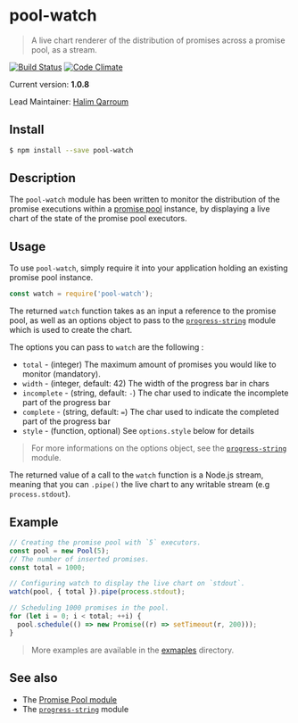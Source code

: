# pool-watch
> A live chart renderer of the distribution of promises across a promise pool, as a stream.

[![Build Status](https://travis-ci.org/HQarroum/pool-watch.svg?branch=master)](https://travis-ci.org/HQarroum/middleware-chain)
[![Code Climate](https://codeclimate.com/repos/55edafae69568006cf007c34/badges/cb599bae40767f430845/gpa.svg)](https://codeclimate.com/repos/55edafae69568006cf007c34/feed)

Current version: **1.0.8**

Lead Maintainer: [Halim Qarroum](mailto:hqm.post@gmail.com)

## Install

```sh
$ npm install --save pool-watch
```

## Description

The `pool-watch` module has been written to monitor the distribution of the promise executions within a [promise pool](https://github.com/HQarroum/promise-pool) instance, by displaying a live chart of the state of the promise pool executors.

## Usage

To use `pool-watch`, simply require it into your application holding an existing promise pool instance.

```js
const watch = require('pool-watch');
```

The returned `watch` function takes as an input a reference to the promise pool, as well as an options object to pass to the [`progress-string`](https://github.com/watson/progress-string) module which is used to create the chart.

The options you can pass to `watch` are the following :

- `total` - (integer) The maximum amount of promises you would like to monitor (mandatory).
- `width` - (integer, default: 42) The width of the progress bar in chars
- `incomplete` - (string, default: `-`) The char used to indicate the
  incomplete part of the progress bar
- `complete` - (string, default: `=`) The char used to indicate the
  completed part of the progress bar
- `style` - (function, optional) See `options.style` below for details

> For more informations on the options object, see the [`progress-string`](https://github.com/watson/progress-string) module.

The returned value of a call to the `watch` function is a Node.js stream, meaning that you can `.pipe()` the live chart to any writable stream (e.g `process.stdout`).

## Example

```js
// Creating the promise pool with `5` executors.
const pool = new Pool(5);
// The number of inserted promises.
const total = 1000;

// Configuring watch to display the live chart on `stdout`.
watch(pool, { total }).pipe(process.stdout);

// Scheduling 1000 promises in the pool.
for (let i = 0; i < total; ++i) {
  pool.schedule(() => new Promise((r) => setTimeout(r, 200)));
}
```

> More examples are available in the [exmaples](./examples) directory.

## See also

 - The [Promise Pool module](https://github.com/HQarroum/promise-pool)
 - The [`progress-string`](https://github.com/watson/progress-string) module
